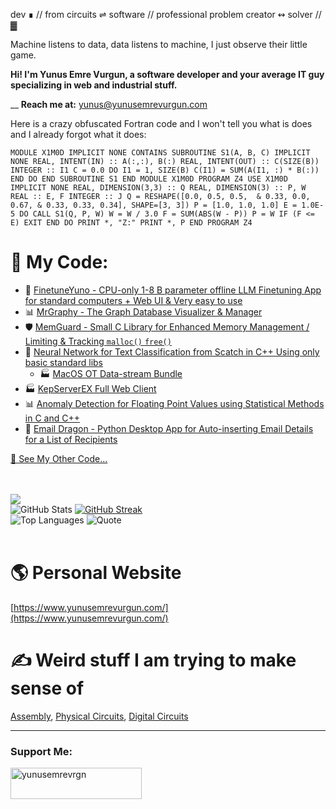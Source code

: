 dev ∎ // from circuits ⇌ software // professional problem creator ↭ solver // ▓

Machine listens to data, data listens to machine, I just observe their little game.

__Hi! I'm Yunus Emre Vurgun, a software developer and your average IT guy specializing in web and industrial stuff.__

__
**Reach me at:** yunus@yunusemrevurgun.com

Here is a crazy obfuscated Fortran code and I won't tell you what is does and I already forgot what it does:

     
    MODULE X1M0D IMPLICIT NONE CONTAINS SUBROUTINE S1(A, B, C) IMPLICIT NONE REAL, INTENT(IN) :: A(:,:), B(:) REAL, INTENT(OUT) :: C(SIZE(B)) INTEGER :: I1 C = 0.0 DO I1 = 1, SIZE(B) C(I1) = SUM(A(I1, :) * B(:)) END DO END SUBROUTINE S1 END MODULE X1M0D PROGRAM Z4 USE X1M0D IMPLICIT NONE REAL, DIMENSION(3,3) :: Q REAL, DIMENSION(3) :: P, W REAL :: E, F INTEGER :: J Q = RESHAPE([0.0, 0.5, 0.5,  & 0.33, 0.0, 0.67, & 0.33, 0.33, 0.34], SHAPE=[3, 3]) P = [1.0, 1.0, 1.0] E = 1.0E-5 DO CALL S1(Q, P, W) W = W / 3.0 F = SUM(ABS(W - P)) P = W IF (F <= E) EXIT END DO PRINT *, "Z:" PRINT *, P END PROGRAM Z4


  
    
 

# 🐝 My Code:
- 🤖 [FinetuneYuno - CPU-only 1-8 B parameter offline LLM Finetuning App for standard computers + Web UI & Very easy to use](https://github.com/yunusemrejr/FinetuneYuno)
- 📊 [MrGraphy - The Graph Database Visualizer & Manager](https://github.com/yunusemrejr/MrGraphy/)
- 🛡️ [MemGuard - Small C Library for Enhanced Memory Management / Limiting & Tracking `malloc()` `free()`](https://github.com/yunusemrejr/memguard)
- 🤖 [Neural Network for Text Classification from Scatch in C++ Using only basic standard libs](https://github.com/yunusemrejr/cpp-neural-net-from-scratch/tree/main)
   - 🏭 [MacOS OT Data-stream Bundle](https://github.com/yunusemrejr/MacOS-OT-Data-Stream-Bundle)
- 🏭 [KepServerEX Full Web Client](https://github.com/yunusemrejr/KepServerEX-Full-Web-API-Client)
- 📊 [Anomaly Detection for Floating Point Values using Statistical Methods in C and C++](https://github.com/yunusemrejr/anomaly_detection_c_and_cpp)
- 🐉 [Email Dragon - Python Desktop App for Auto-inserting Email Details for a List of Recipients](https://github.com/yunusemrejr/emaildragon-py)



[🔗 See My Other Code...](https://github.com/yunusemrejr/yunusemrejr/blob/main/MORE.md)

<br> <br> 
![](https://komarev.com/ghpvc/?username=yunusemrejr)<br>
![GitHub Stats](https://github-readme-stats.vercel.app/api?username=yunusemrejr&show_icons=true&theme=default) [![GitHub Streak](https://github-readme-streak-stats.herokuapp.com/?user=yunusemrejr)](https://git.io/streak-stats) 
<br>
![Top Languages](https://github-readme-stats.vercel.app/api/top-langs/?username=yunusemrejr&layout=compact) 
 ![Quote](https://quotes-github-readme.vercel.app/api?type=horizontal&theme=default)
<br> <br> 
 
 

# 🌎 Personal Website

[https://www.yunusemrevurgun.com/](https://www.yunusemrevurgun.com/)

  

# ✍️ Weird stuff I am trying to make sense of

[Assembly](https://github.com/yunusemrejr/Assembly),
[Physical Circuits](https://github.com/yunusemrejr/PhysicalCircuits),
[Digital Circuits](https://github.com/yunusemrejr/CircuitsWithDigitalWorks)

--------------------
<h3 align="left">Support Me:</h3>
<p><a href="https://www.buymeacoffee.com/yunusemrevrgn"> <img align="left" src="https://cdn.buymeacoffee.com/buttons/v2/default-yellow.png" height="50" width="210" alt="yunusemrevrgn" /></a></p>
 
